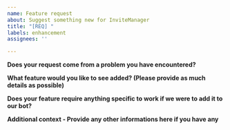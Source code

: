 ```yaml
---
name: Feature request
about: Suggest something new for InviteManager
title: "[REQ] "
labels: enhancement
assignees: ''

---
```


**Does your request come from a problem you have encountered?**


**What feature would you like to see added? (Please provide as much details as possible)**


**Does your feature require anything specific to work if we were to add it to our bot?**


**Additional context - Provide any other informations here if you have any**
